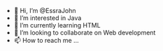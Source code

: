 - 👋 Hi, I’m @EssraJohn
- 👀 I’m interested in Java
- 🌱 I’m currently learning HTML
- 💞️ I’m looking to collaborate on Web development
- 📫 How to reach me ...

<!---
EssraJohn/EssraJohn is a ✨ special ✨ repository because its `README.md` (this file) appears on your GitHub profile.
You can click the Preview link to take a look at your changes.
--->
